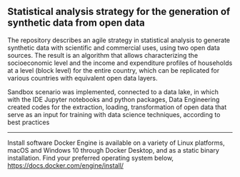 ## Statistical analysis strategy for the generation of synthetic data from open data

The repository describes an agile strategy in statistical analysis to generate synthetic data with scientific and commercial uses, using two open data sources. The result is an algorithm that allows characterizing the socioeconomic level and the income and expenditure profiles of households at a level (block level) for the entire country, which can be replicated for various countries with equivalent open data layers.

Sandbox scenario was implemented, connected to a data lake, in which with the IDE Jupyter notebooks and python packages, Data Engineering created codes for the extraction, loading, transformation of open data that serve as an input for training with data science techniques, according to best practices

_______________________________________
Install software Docker Engine is available on a variety of Linux platforms, macOS and Windows 10 through Docker Desktop, and as a static binary installation. Find your preferred operating system below, https://docs.docker.com/engine/install/
